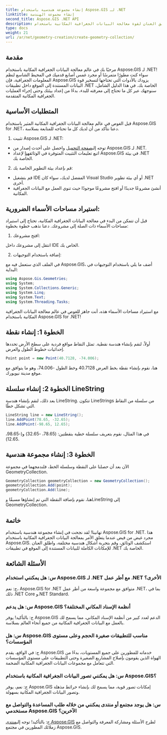 ```yaml
---
title: إنشاء مجموعة هندسية باستخدام Aspose.GIS لـ .NET
linktitle: إنشاء مجموعة الهندسة
second_title: Aspose.GIS .NET API
description: أطلق العنان لقوة معالجة البيانات الجغرافية المكانية باستخدام Aspose.GIS for .NET. يمكنك إنشاء البيانات المستندة إلى الموقع وتصورها وتحليلها بسلاسة في تطبيقات .NET الخاصة بك.
type: docs
weight: 21
url: /ar/net/geometry-creation/create-geometry-collection/
---
```


## مقدمة

مرحبًا بك في عالم معالجة البيانات الجغرافية المكانية باستخدام Aspose.GIS لـ .NET! سواء كنت مطورًا متمرسًا أو مجرد غمس أصابع قدميك في المحيط الشاسع لنظم المعلومات الجغرافية، فإن Aspose.GIS يزودك بالأدوات التي تحتاجها لتسخير قوة البيانات المستندة إلى الموقع داخل تطبيقات .NET الخاصة بك. في هذا الدليل الشامل، سنوجهك عبر كل ما تحتاج إلى معرفته للبدء، بدءًا من إعداد بيئتك وحتى إجراء العمليات الجغرافية المكانية المتقدمة.

## المتطلبات الأساسية

قبل الغوص في عالم معالجة البيانات الجغرافية المكانية المثير باستخدام Aspose.GIS for .NET، دعنا نتأكد من أن لديك كل ما تحتاجه للمتابعة بسلاسة.

1. تثبيت Aspose.GIS لـ .NET:

- توجه إلى[صفحة التحميل](https://releases.aspose.com/gis/net/) واحصل على أحدث إصدار من Aspose.GIS لـ .NET.
-  اتبع تعليمات التثبيت المتوفرة في الوثائق[هنا](https://reference.aspose.com/gis/net/) لإعداد Aspose.GIS في بيئة .NET الخاصة بك.

2. قم بإعداد بيئة التطوير الخاصة بك:

- قم بتشغيل IDE المفضل لديك، سواء كان Visual Studio أو أي بيئة تطوير .NET أخرى.
- أنشئ مشروعًا جديدًا أو افتح مشروعًا موجودًا حيث تنوي العمل مع البيانات الجغرافية المكانية.

## استيراد مساحات الأسماء الضرورية:

قبل أن تتمكن من البدء في معالجة البيانات الجغرافية المكانية، تحتاج إلى استيراد مساحات الأسماء ذات الصلة إلى مشروعك. دعنا نذهب خطوة بخطوة:

1. افتح مشروعك:

انتقل إلى مشروعك داخل IDE الخاص بك.

2. إضافة باستخدام التوجيهات:

في الملف الذي ستعمل فيه مع Aspose.GIS، أضف ما يلي باستخدام التوجيهات في البداية:

```csharp
using Aspose.Gis.Geometries;
using System;
using System.Collections.Generic;
using System.Linq;
using System.Text;
using System.Threading.Tasks;
```

مع استيراد مساحات الأسماء هذه، أنت جاهز للغوص في عالم معالجة البيانات الجغرافية المكانية باستخدام Aspose.GIS for .NET!


## الخطوة 1: إنشاء نقطة

أولاً، لنقم بإنشاء هندسة نقطية. تمثل النقاط مواقع فردية على سطح الأرض تحددها إحداثيات خطوط الطول والعرض.

```csharp
Point point = new Point(40.7128, -74.006);
```

هنا، نقوم بإنشاء نقطة بخط العرض 40.7128 وخط الطول -74.006، وهو ما يتوافق مع موقع مدينة نيويورك.

## الخطوة 2: إنشاء سلسلة LineString

بعد ذلك، لنقم بإنشاء هندسة LineString. تتكون LineStrings من سلسلة من النقاط التي تشكل خطًا.

```csharp
LineString line = new LineString();
line.AddPoint(78.65, -32.65);
line.AddPoint(-98.65, 12.65);
```

في هذا المثال، نقوم بتعريف سلسلة خطية بنقطتين: (78.65، -32.65) و(-98.65، 12.65).

## الخطوة 3: إنشاء مجموعة هندسية

الآن بعد أن حصلنا على النقطة وسلسلة الخط، فلندمجهما في مجموعة GeometryCollection.

```csharp
GeometryCollection geometryCollection = new GeometryCollection();
geometryCollection.Add(point);
geometryCollection.Add(line);
```

هنا، نقوم بإضافة النقطة التي تم إنشاؤها مسبقًا وLineString إلى GeometryCollection.

## خاتمة

تهانينا! لقد نجحت في إنشاء مجموعة هندسية باستخدام Aspose.GIS for .NET. هذا مجرد غيض من فيض عندما يتعلق الأمر بمعالجة البيانات الجغرافية المكانية باستخدام Aspose.GIS. استكشف الوثائق، وقم بتجربة أشكال هندسية مختلفة، واطلق العنان للإمكانات الكاملة للبيانات المستندة إلى الموقع في تطبيقات .NET الخاصة بك.

## الأسئلة الشائعة

### س: هل يمكنني استخدام Aspose.GIS لـ .NET مع أطر عمل .NET الأخرى؟

ج: نعم، Aspose.GIS for .NET متوافق مع مجموعة واسعة من أطر عمل .NET، بما في ذلك .NET Core و.NET Standard.

### س: هل يدعم Aspose.GIS أنظمة الإسناد المكاني المختلفة؟

ج: بالتأكيد! يوفر Aspose.GIS الدعم لعدد كبير من أنظمة الإسناد المكاني، مما يسمح لك بالعمل مع البيانات الجغرافية المكانية من جميع أنحاء العالم بسلاسة.

### س: هل Aspose.GIS مناسب للتطبيقات صغيرة الحجم وعلى مستوى المؤسسات؟

ج: في الواقع، يقدم Aspose.GIS خدماته للمطورين على جميع المستويات، بدءًا من الهواة الذين يقومون بإصلاح المشاريع الصغيرة وحتى التطبيقات على مستوى المؤسسات التي تتعامل مع مجموعات البيانات الجغرافية المكانية الضخمة.

### س: هل يمكنني تصور البيانات الجغرافية المكانية باستخدام Aspose.GIS؟

ج: نعم، يوفر Aspose.GIS إمكانات تصور قوية، مما يسمح لك بإنشاء خرائط مذهلة وتصور البيانات الجغرافية المكانية بسهولة.

### س: هل يوجد مجتمع أو منتدى يمكنني من خلاله طلب المساعدة والتواصل مع مستخدمي Aspose.GIS الآخرين؟

 ج: بالتأكيد! توجه إلى[منتدى Aspose.GIS](https://forum.aspose.com/c/gis/33) لطرح الأسئلة ومشاركة المعرفة والتواصل مع زملائك المطورين في مجتمع Aspose.GIS.
